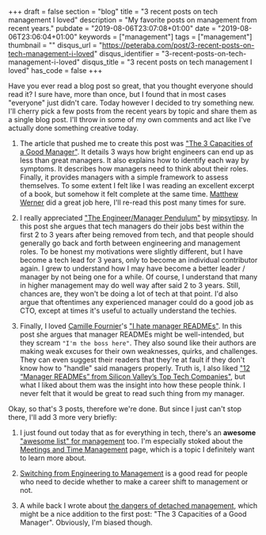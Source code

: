 +++
draft = false
section = "blog"
title = "3 recent posts on tech management I loved"
description = "My favorite posts on management from recent years."
pubdate = "2019-08-06T23:07:08+01:00"
date = "2019-08-06T23:06:04+01:00"
keywords = ["management"]
tags = ["management"]
thumbnail = ""
disqus_url = "https://peteraba.com/post/3-recent-posts-on-tech-management-i-loved"
disqus_identifier = "3-recent-posts-on-tech-management-i-loved"
disqus_title = "3 recent posts on tech management I loved"
has_code = false
+++

Have you ever read a blog post so great, that you thought everyone  should read it? I sure have, more than once, but I found that in most  cases "everyone" just didn't care. Today however I decided to try  something new. I'll cherry pick a few posts from the recent  years by topic and share them as a single blog post. I'll throw in some of  my  own comments and act like I've actually done something creative today.

1. The article that pushed me to create this post was ["The 3 Capacities of a Good Manager"](https://medium.com/better-programming/the-3-capacities-of-a-good-manager-a950e798aaaa). It details 3 ways how bright engineers can end up as  less than great managers. It also explains how to identify each way by  symptoms. It describes how managers need to think about their roles. Finally, it provides managers with a simple framework to assess themselves. To some extent I felt like I was reading an excellent excerpt of a book, but somehow it felt complete at the same time. [Matthew Werner](https://medium.com/@ropstenrich) did a great job here, I'll re-read this post many times for sure.

2. I really appreciated ["The Engineer/Manager Pendulum"](https://charity.wtf/2017/05/11/the-engineer-manager-pendulum/) by [mipsytipsy](https://charity.wtf/author/mipsytipsy/). In this post she argues that tech managers do their jobs best within the first 2 to 3 years after being removed from tech, and that people should generally go back and forth between engineering and management roles.
To be honest my motivations were slightly different, but I have become a tech lead for 3 years, only to become an individual contributor again. I grew to understand how I may have become a better leader / manager by not being one for a while. Of course, I understand that many in higher management may do well way after said 2 to 3 years. Still, chances are, they won't be doing a lot of tech at that point. I'd also argue that oftentimes any experienced manager could do a good job as CTO, except at times it's useful to actually understand the techies.

3. Finally, I loved [Camille Fournier](https://medium.com/@skamille)'s ["I hate manager READMEs"](https://medium.com/@skamille/i-hate-manager-readmes-20a0dd9a70d0). In this post she argues that manager READMEs might be well-intended, but they scream `"I'm the boss here"`. They also sound like their authors are making weak excuses for their own weaknesses, quirks, and challenges. They can even suggest their readers that they're at fault if they don't know how to "handle" said managers properly.
Truth is, I also liked ["12 “Manager READMEs” from Silicon Valley’s Top Tech Companies"](https://hackernoon.com/12-manager-readmes-from-silicon-valleys-top-tech-companies-26588a660afe), but what I liked about them was the insight into how these people think. I  never felt that it would be great to read such thing from my manager.

Okay, so that's 3 posts, therefore we're done. But since I just can't stop there, I'll add 3 more very briefly:

1. I just found out today that as for everything in tech, there's an **awesome** ["awesome list" for management](https://github.com/LappleApple/awesome-leading-and-managing) too. I'm especially stoked about the [Meetings and Time Management](https://github.com/LappleApple/awesome-leading-and-managing/blob/master/Meetings-and-Time-Management.md) page, which is a topic I definitely want to learn more about.

2. [Switching from Engineering to Management](https://dev.to/bndr/switching-from-engineering-to-management-56hf) is a good read for people who need to decide whether to make a career shift to management or not.

3. A while back I wrote about [the dangers of detached management](https://peteraba.com/blog/the-danger-of-detached-management/), which might be a nice addition to the first post: "The 3 Capacities of a Good Manager". Obviously, I'm biased though.